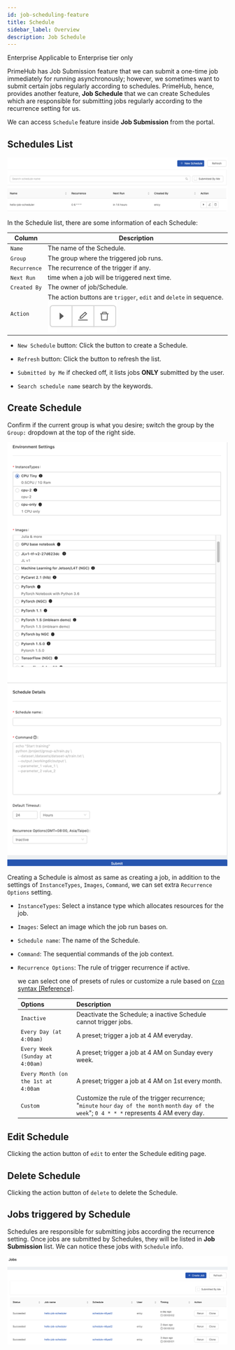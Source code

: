 ```yaml
---
id: job-scheduling-feature
title: Schedule
sidebar_label: Overview
description: Job Schedule
---
```


<div class="ee-only tooltip">Enterprise
  <span class="tooltiptext">Applicable to Enterprise tier only</span>
</div>

PrimeHub has Job Submission feature that we can submit a one-time job immediately for running asynchronously; however, we sometimes want to submit certain jobs regularly according to schedules. PrimeHub, hence, provides another feature, **Job Schedule** that we can create Schedules which are responsible for submitting jobs regularly according to the recurrence setting for us.

We can access `Schedule` feature inside **Job Submission** from the portal.

## Schedules List

![](assets/jscheduler_main_beta_v31.png)

In the Schedule list, there are some information of each Schedule:

|Column|Description|
|------|-----------|
|`Name`|The name of the Schedule.|
|`Group`|The group where the triggered job runs.|
|`Recurrence`| The recurrence of the trigger if any.|
|`Next Run`| time when a job will be triggered next time.|
|`Created By`| The owner of job/Schedule.|
|`Action`|The action buttons are `trigger`, `edit` and `delete` in sequence. ![action](assets/jscheduler_action.png)|

+ `New Schedule` button: Click the button to create a Schedule.

+ `Refresh` button: Click the button to refresh the list.

+ `Submitted by Me` if checked off, it lists jobs **ONLY** submitted by the user.

+ `Search schedule name` search by the keywords.

## Create Schedule

Confirm if the current group is what you desire; switch the group by the `Group:` dropdown at the top of the right side.

![](assets/jscheduler_create_beta_v33.png)

Creating a Schedule is almost as same as creating a job, in addition to the settings of `InstanceTypes`, `Images`, `Command`, we can set extra `Recurrence Options` setting.

+ `InstanceTypes`: Select a instance type which allocates resources for the job.

+ `Images`: Select an image which the job run bases on.

+ `Schedule name`: The name of the Schedule.

+ `Command`: The sequential commands of the job context.

+ `Recurrence Options`: The rule of trigger recurrence if active.

    we can select one of presets of rules or customize a rule based on [`Cron` syntax [Reference]](https://en.wikipedia.org/wiki/Cron).

  |Options                            |Description                     |
  |-----------------------------------|--------------------------------|
  |`Inactive`                         | Deactivate the Schedule; a inactive Schedule cannot trigger jobs.|
  |`Every Day (at 4:00am)`            | A preset; trigger a job at 4 AM everyday.|
  |`Every Week (Sunday at 4:00am)`    | A preset; trigger a job at 4 AM on Sunday every week.|
  |`Every Month (on the 1st at 4:00am`| A preset; trigger a job at 4 AM on 1st every month.|
  |`Custom`                           | Customize the rule of the trigger recurrence; "`minute` `hour` `day of the month` `month` `day of the week`"; `0 4 * * *` represents 4 AM every day.|

## Edit Schedule

Clicking the action button of `edit`  to enter the Schedule editing page.

## Delete Schedule

Clicking the action button of `delete` to delete the Schedule.

## Jobs triggered by Schedule

Schedules are responsible for submitting jobs according the recurrence setting. Once jobs are submitted by Schedules, they will be listed in **Job Submission** list. We can notice these jobs with `Schedule` info.

![jsub_main_beta.png](assets/jsub_main_beta_v3.png)
